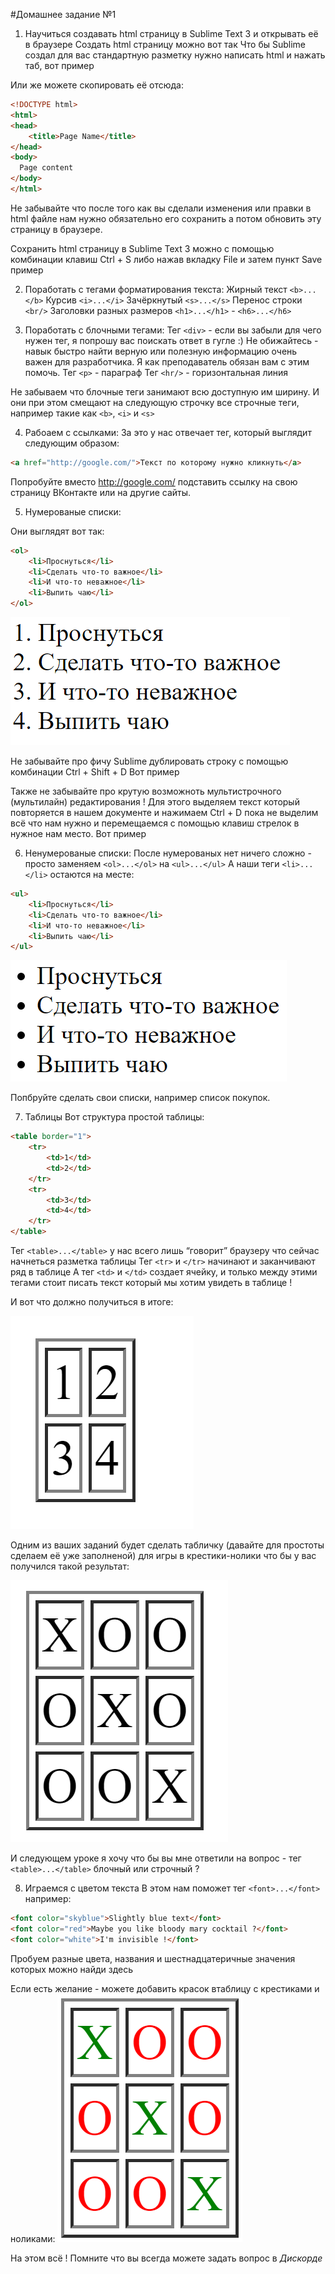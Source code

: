 #Домашнее задание №1


1. Научиться создавать html страницу в Sublime Text 3 и открывать её в браузере
Создать html страницу можно вот так
Что бы Sublime создал для вас стандартную разметку нужно написать html и нажать таб, вот пример

Или же можете скопировать её отсюда:

```html
<!DOCTYPE html>
<html>
<head>
	<title>Page Name</title>
</head>
<body>
  Page content
</body>
</html>
```


Не забывайте что после того как вы сделали изменения или правки в html файле нам нужно обязательно его сохранить а потом обновить эту страницу в браузере.

Сохранить html страницу в Sublime Text 3 можно с помощью комбинации клавиш Ctrl + S либо нажав вкладку File и затем пункт Save пример
 
2. Поработать с тегами форматирования текста:
Жирный текст `<b>...</b>`
Курсив `<i>...</i>`
Зачёркнутый `<s>...</s>`
Перенос строки `<br/>`
Заголовки разных размеров `<h1>...</h1>` - `<h6>...</h6>`


3. Поработать с блочными тегами:
Тег `<div>` - если вы забыли для чего нужен тег, я попрошу вас поискать ответ в гугле :)
Не обижайтесь - навык быстро найти верную или полезную информацию очень важен для разработчика. Я как преподаватель обязан вам с этим помочь.
Тег `<p>` - параграф
Тег `<hr/>` - горизонтальная линия

Не забываем что блочные теги занимают всю доступную им ширину. И они при этом смещают на следующую строчку все строчные теги, например такие как `<b>`, `<i>` и `<s>`
	
4. Рабоаем с ссылками:
За это у нас отвечает тег, который выглядит следующим образом:

```html
<a href="http://google.com/">Текст по которому нужно кликнуть</a>
```

Попробуйте вместо http://google.com/ подставить ссылку на свою страницу ВКонтакте или на другие сайты.


5. Нумерованые списки:

Они выглядят вот так:


```html
<ol>
	<li>Проснуться</li>
	<li>Сделать что-то важное</li>
	<li>И что-то неважное</li>
	<li>Выпить чаю</li>
</ol>
```

![](./image01.png)

Не забывайте про фичу Sublime дублировать строку с помощью комбинации Ctrl + Shift + D
Вот пример

Также не забывайте про крутую возможноть мультистрочного (мультилайн) редактирования !
Для этого выделяем текст который повторяется в нашем документе и нажимаем Ctrl + D пока не выделим всё что нам нужно и перемещаемся с помощью клавиш стрелок в нужное нам место.
Вот пример



6. Ненумерованые списки:
После нумерованых нет ничего сложно - просто заменяем `<ol>...</ol>` на `<ul>...</ul>`
А наши теги `<li>...</li>` остаются на месте:

```html
<ul>
	<li>Проснуться</li>
	<li>Сделать что-то важное</li>
	<li>И что-то неважное</li>
	<li>Выпить чаю</li>
</ul>
```

![](./image03.png)

Попбруйте сделать свои списки, например список покупок.


7. Таблицы
Вот структура простой таблицы:

```html
<table border="1">
	<tr>
		<td>1</td>
		<td>2</td>
	</tr>
	<tr>
		<td>3</td>
		<td>4</td>
	</tr>
</table>
```

Тег `<table>...</table>` у нас всего лишь “говорит” браузеру что сейчас начнеться разметка таблицы
Тег `<tr>` и `</tr>` начинают и заканчивают ряд в таблице
А тег `<td>` и `</td>` создает ячейку, и только между этими тегами стоит писать текст который мы хотим увидеть в таблице !

И вот что должно получиться в итоге:

![](./image00.png)

Одним из ваших заданий будет сделать табличку (давайте для простоты сделаем её уже заполненой) для игры в крестики-нолики что бы у вас получился такой результат:

![](./image02.png)


И следующем уроке я хочу что бы вы мне ответили на вопрос - тег `<table>...</table>` блочный или строчный ?

8. Играемся с цветом текста
В этом нам поможет тег `<font>...</font>` например:

```html
<font color="skyblue">Slightly blue text</font>
<font color="red">Maybe you like bloody mary cocktail ?</font>
<font color="white">I'm invisible !</font>
```

Пробуем разные цвета, названия и шестнадцатеричные значения которых можно найди здесь

Если есть желание - можете добавить красок втаблицу с крестиками и ноликами:
![](./image04.png)



На этом всё !
Помните что вы всегда можете задать вопрос в *Дискорде*
